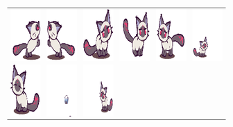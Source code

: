 <table border="0">
  <tr>
    <td align="center">
      <img src="../../image/HONKAI3-Stan/15214d9eece7e739f8cc764233c26dd981678f34.gif" height="120" width="120" />
    </td>
    <td align="center">
      <img src="../../image/HONKAI3-Stan/166eacc0ea878b41902238fef44835bcca320999.gif" height="120" width="120" />
    </td>
    <td align="center">
      <img src="../../image/HONKAI3-Stan/4f921b8ad8c16f3d2c73e3c04c5735ca9b41187b.gif" height="120" width="120" />
    </td>
    <td align="center">
      <img src="../../image/HONKAI3-Stan/70677f9c51bd601e60881da47d77a4e6189ad895.gif" height="120" width="120" />
    </td>
    <td align="center">
      <img src="../../image/HONKAI3-Stan/7ba34abc0fb1273591b75037e26972c2fb97de7d.gif" height="120" width="120" />
    </td>
    <td align="center">
      <img src="../../image/HONKAI3-Stan/7f6655ee3e70f338dd4ccb1cc1d984a9b92628ea.gif" height="120" width="120" />
    </td>
  </tr>
  <tr>
    <td align="center">
      <img src="../../image/HONKAI3-Stan/a0a41607578a6286f8d245338addd0d41bbd609b.gif" height="120" width="120" />
    </td>
    <td align="center">
      <img src="../../image/HONKAI3-Stan/b7768611702b6c74b959f285a4b780cdf5606e38.gif" height="120" width="120" />
    </td>
    <td align="center">
      <img src="../../image/HONKAI3-Stan/f044641b50e2de64469972528aab39a35fbc85b7.gif" height="120" width="120" />
    </td>
  </tr>
</table>
